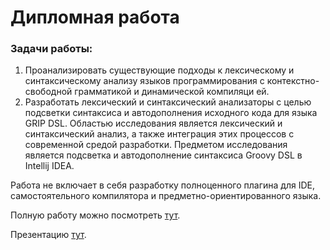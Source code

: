 # Дипломная работа

### Задачи работы:

1) Проанализировать существующие подходы к лексическому
и синтаксическому анализу языков программирования с контекстно-
свободной грамматикой и динамической компиляци
ей.
2) Разработать лексический и синтаксический анализаторы с целью подсветки синтаксиса и автодополнения исходного кода для языка
GRIP DSL.
Областью исследования является лексический и синтаксический
анализ, а также интеграция этих процессов с современной средой разработки. Предметом исследования является подсветка и автодополнение
синтаксиса Groovy DSL в Intellij IDEA.

Работа не включает в себя разработку полноценного плагина для IDE,
самостоятельного компилятора и предметно-ориентированного языка.

Полную работу можно посмотреть [тут](diploma.pdf).

Презентацию [тут](Presentation/Pakhomov_VKR_prezentatsia.ppt).

